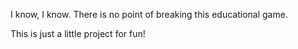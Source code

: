 I know, I know. There is no point of breaking this educational game.

This is just a little project for fun!